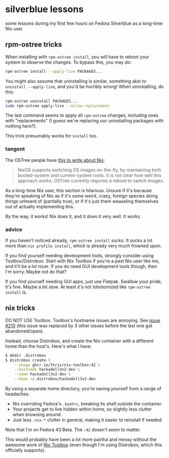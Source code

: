 # silverblue lessons

some lessons during my first few hours on Fedora Silverblue as a long-time Nix user.

## rpm-ostree tricks

When installing with `rpm-ostree install`, you will have to reboot your system to observe the changes. To bypass this, you may do:

```sh
rpm-ostree install --apply-live PACKAGES...
```

You might also assume that uninstalling is similar, something akin to `uninstall --apply-live`, and you'd be horribly wrong! When uninstalling, do this:

```sh
rpm-ostree uninstall PACKAGES...
sudo rpm-ostree apply-live --allow-replacement
```

The last command seems to apply all `rpm-ostree` changes, including ones with "replacements" (I guess we're replacing our uninstalling packages with nothing here?).

This trick presumably works for `install` too.

### tangent

The OSTree people have [this to write about Nix](https://ostreedev.github.io/ostree/related-projects/#nixos--nix):

> NixOS supports switching OS images on-the-fly, by maintaining both booted-system and current-system roots. It is not clear how well this approach works. OSTree currently requries a reboot to switch images.

As a long-time Nix user, this section is hilarious. Unsure if it's because they're speaking of Nix as if it's some weird, crazy, foreign species doing things unheard of (partially true), or if it's just them weaseling themselves out of actually implementing this.

By the way, it works! Nix does it, and it does it very well. It works. 

### advice

If you haven't noticed already, `rpm-ostree install` sucks. It sucks a lot more than `nix profile install`, which is already very much frowned upon.

If you find yourself needing development tools, strongly consider using Toolbox/Distrobox. Start with Nix Toolbox if you're a past Nix user like me, and it'll be a lot nicer. If you do need GUI development tools though, then I'm sorry. Maybe not do that?

If you find yourself needing GUI apps, just use Flatpak. Swallow your pride; it's fine. Maybe a bit slow. At least it's not lobotomized like `rpm-ostree install` is.

## nix tricks

DO NOT USE Toolbox. Toolbox's hostname issues are annoying. See [issue #210](https://github.com/containers/toolbox/pull/210) (this issue was replaced by 3 other issues before the last one got abandoned/open).

Instead, choose Distrobox, and create the Nix container with a different home than the host's. Here's what I have:

```sh
$ mkdir .distrobox
$ distrobox create \
	--image ghcr.io/thrix/nix-toolbox:42 \
	--hostname hackadoll3v2-dev \
	--name hackadoll3v2-dev \
	--home ~/.distrobox/hackadoll3v2-dev
```

By using a separate home directory, you're saving yourself from a range of headaches:

- Nix overriding Fedora's `.bashrc`, breaking its shell outside the container.
- Your projects get to live hidden within home, so slightly less clutter when browsing around.
- Just less `.nix-*` clutter in general, making it easier to reinstall if needed.

Note that I'm on Fedora 43 Beta. The `:42`  doesn't seem to matter.

This would probably have been a lot more painful and messy without the awesome work of [Nix Toolbox](https://thrix.github.io/nix-toolbox/) (even though I'm using Distrobox, which this officially supports).
